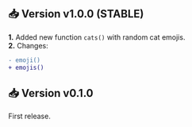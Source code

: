 ## 📥 Version v1.0.0 (STABLE)
**1.** Added new function `cats()` with random cat emojis.  
**2.** Changes:
```diff
- emoji()
+ emojis()
```

## 📥 Version v0.1.0
First release.